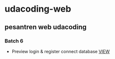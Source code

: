 # udacoding-web
## pesantren web udacoding
### Batch 6
- Preview login & register connect database [VIEW](https://youtu.be/QR24TagxHDU)
